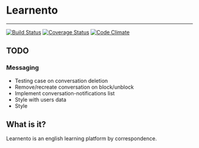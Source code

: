 # Learnento
----

[![Build Status](https://travis-ci.org/srozen/learnento.svg?branch=master)](https://travis-ci.org/srozen/learnento)
[![Coverage Status](https://coveralls.io/repos/github/srozen/learnento/badge.svg?branch=master)](https://coveralls.io/github/srozen/learnento?branch=master)
[![Code Climate](https://codeclimate.com/github/srozen/learnento/badges/gpa.svg)](https://codeclimate.com/github/srozen/learnento)

## TODO

### Messaging

* Testing case on conversation deletion
* Remove/recreate conversation on block/unblock
* Implement conversation-notifications list
* Style with users data
* Style


## What is it?
Learnento is an english learning platform by correspondence.   